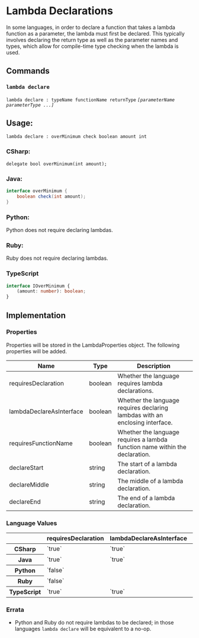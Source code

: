 # Lambda Declarations

In some languages, in order to declare a function that takes a lambda function as a parameter, the lambda must first be declared. This typically involves declaring the return type as well as the parameter names and types, which allow for compile-time type checking when the lambda is used.

## Commands

### `lambda declare`
`lambda declare : typeName functionName returnType` *`[parameterName parameterType ...]`*

## Usage:

```gls
lambda declare : overMinimum check boolean amount int
```

### CSharp:
```CSharp
delegate bool overMinimum(int amount);
```

### Java:  
```Java
interface overMinimum {
    boolean check(int amount);
}
```

### Python:
Python does not require declaring lambdas.

### Ruby:
Ruby does not require declaring lambdas.

### TypeScript
```TypeScript
interface IOverMinimum {
    (amount: number): boolean;
}
```

## Implementation

### Properties

Properties will be stored in the LambdaProperties object. The following properties will be added.

<table>
    <thead>
        <th>Name</th>
        <th>Type</th>
        <th>Description</th>
    </thead>
    <tbody>
        <tr>
            <td>requiresDeclaration</td>
            <td>boolean</td>
            <td>Whether the language requires lambda declarations.</td>
        </tr>
        <tr>
            <td>lambdaDeclareAsInterface</td>
            <td>boolean</td>
            <td>Whether the language requires declaring lambdas with an enclosing interface.</td>
        </tr>
        <tr>
            <td>requiresFunctionName</td>
            <td>boolean</td>
            <td>Whether the language requires a lambda function name within the declaration.</td>
        </tr>
        <tr>
            <td>declareStart</td>
            <td>string</td>
            <td>The start of a lambda declaration.</td>
        </tr>
        <tr>
            <td>declareMiddle</td>
            <td>string</td>
            <td>The middle of a lambda declaration.</td>
        </tr>
        <tr>
            <td>declareEnd</td>
            <td>string</td>
            <td>The end of a lambda declaration.</td>
        </tr>
    </tbody>
</table>

### Language Values

<table>
    <thead>
        <th></th>
        <th>requiresDeclaration</th>
        <th>lambdaDeclareAsInterface</th>
        <th>requiresFunctionName</th>
        <th>declareStart</th>
        <th>declareMiddle</th>
        <th>declareEnd</th>
    </thead>
    <tbody>
        <tr>
            <th>CSharp</th>
            <td>`true`</td>
            <td>`true`</td>
            <td>`true`</td>
            <td>`"delegate "`</td>
            <td>`""`</td>
            <td>`""`</td>
        </tr>
        <tr>
            <th>Java</th>
            <td>`true`</td>
            <td>`true`</td>
            <td>`true`</td>
            <td>`"interface "`</td>
            <td>`" {\n"`</td>
            <td>`"\n}"`</td>
        </tr>
        <tr>
            <th>Python</th>
            <td>`false`</td>
            <td></td>
            <td></td>
            <td></td>
            <td></td>
            <td></td>
        </tr>
        <tr>
            <th>Ruby</th>
            <td>`false`</td>
            <td></td>
            <td></td>
            <td></td>
            <td></td>
            <td></td>
        </tr>
        <tr>
            <th>TypeScript</th>
            <td>`true`</td>
            <td>`true`</td>
            <td>`false`</td>
            <td>`"interface "`</td>
            <td>`" {\n"`</td>
            <td>`"\n}"`</td>
        </tr>
    <tbody>
</table>

### Errata

* Python and Ruby do not require lambdas to be declared; in those languages `lambda declare` will be equivalent to a no-op.
